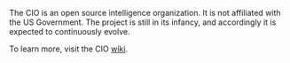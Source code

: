 The CIO is an open source intelligence organization. It is not affiliated with the US Government. The project is still in its infancy, and accordingly it is expected to continuously evolve.

To learn more, visit the CIO [wiki](https://thecio.wiki).
